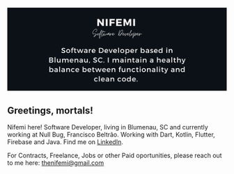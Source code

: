 [![Header](https://raw.githubusercontent.com/thenifemi/thenifemi/master/nifemi-banner.png "Header")](https://www.linkedin.com/in/nifemii)

## Greetings, mortals!

Nifemi here! Software Developer, living in Blumenau, SC and currently working at Null Bug, Francisco Beltrão. Working with Dart, Kotlin, Flutter, Firebase and Java. Find me on [LinkedIn](https://www.linkedin.com/in/nifemii).

For Contracts, Freelance, Jobs or other Paid oportunities, please reach out to me here: thenifemi@gmail.com
